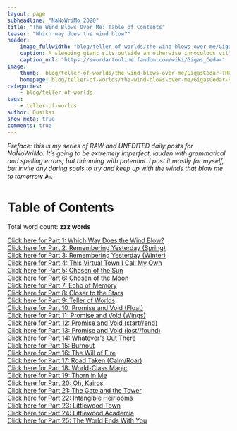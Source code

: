 ```yaml
---
layout: page
subheadline: "NaNoWriMo 2020"
title: "The Wind Blows Over Me: Table of Contents"
teaser: "Which way does the wind blow?"
header:
    image_fullwidth: "blog/teller-of-worlds/the-wind-blows-over-me/GigasCedar-HEAD.jpg"
    caption: A sleeping giant sits outside an otherwise innoculous village at the outskirts of the virtual realm...
    caption_url: "https://swordartonline.fandom.com/wiki/Gigas_Cedar"
image:
    thumb:  blog/teller-of-worlds/the-wind-blows-over-me/GigasCedar-THUMB.png
    homepage: blog/teller-of-worlds/the-wind-blows-over-me/GigasCedar-RAW.png
categories:
    - blog/teller-of-worlds
tags:   
    - teller-of-worlds
author: Ousikai
show_meta: true
comments: true
---
```

*Preface: this is my series of RAW and UNEDITED daily posts for NaNoWriMo. It’s going to be extremely imperfect, lauden with grammatical and spelling errors, but brimming with potential. I post it mostly for myself, but invite any daring souls to try and keep up with the winds that blow me to tomorrow :wind_face:.*


# Table of Contents  

Total word count: **zzz words** <br/>

[Click here for Part 1: Which Way Does the Wind Blow?]({{site.url}}{{site.baseurl}}/blog/teller-of-worlds/the-wind-blows-over-me-part-1) <br/>
[Click here for Part 2: Remembering Yesterday (Spring)]({{site.url}}{{site.baseurl}}/blog/teller-of-worlds/the-wind-blows-over-me-part-2) <br/>
[Click here for Part 3: Remembering Yesterday (Winter)]({{site.url}}{{site.baseurl}}/blog/teller-of-worlds/the-wind-blows-over-me-part-3) <br/>
[Click here for Part 4: This Virtual Town I Call My Own]({{site.url}}{{site.baseurl}}/blog/teller-of-worlds/the-wind-blows-over-me-part-4) <br/>
[Click here for Part 5: Chosen of the Sun]({{site.url}}{{site.baseurl}}/blog/teller-of-worlds/the-wind-blows-over-me-part-5) <br/>
[Click here for Part 6: Chosen of the Moon]({{site.url}}{{site.baseurl}}/blog/teller-of-worlds/the-wind-blows-over-me-part-6) <br/>
[Click here for Part 7: Echo of Memory]({{site.url}}{{site.baseurl}}/blog/teller-of-worlds/the-wind-blows-over-me-part-7) <br/>
[Click here for Part 8: Closer to the Stars]({{site.url}}{{site.baseurl}}/blog/teller-of-worlds/the-wind-blows-over-me-part-8) <br/>
[Click here for Part 9: Teller of Worlds]({{site.url}}{{site.baseurl}}/blog/teller-of-worlds/the-wind-blows-over-me-part-9) <br/>
[Click here for Part 10: Promise and Void (Float)]({{site.url}}{{site.baseurl}}/blog/teller-of-worlds/the-wind-blows-over-me-part-10) <br/>
[Click here for Part 11: Promise and Void (Wings)]({{site.url}}{{site.baseurl}}/blog/teller-of-worlds/the-wind-blows-over-me-part-11) <br/>
[Click here for Part 12: Promise and Void (start//end)]({{site.url}}{{site.baseurl}}/blog/teller-of-worlds/the-wind-blows-over-me-part-12) <br/>
[Click here for Part 13: Promise and Void (lost//found)]({{site.url}}{{site.baseurl}}/blog/teller-of-worlds/the-wind-blows-over-me-part-13) <br/>
[Click here for Part 14: Whatever's Out There]({{site.url}}{{site.baseurl}}/blog/teller-of-worlds/the-wind-blows-over-me-part-14) <br/>
[Click here for Part 15: Burnout]({{site.url}}{{site.baseurl}}/blog/teller-of-worlds/the-wind-blows-over-me-part-15) <br/>
[Click here for Part 16: The Will of Fire]({{site.url}}{{site.baseurl}}/blog/teller-of-worlds/the-wind-blows-over-me-part-16) <br/>
[Click here for Part 17: Road Taken (Calm/Roar)]({{site.url}}{{site.baseurl}}/blog/teller-of-worlds/the-wind-blows-over-me-part-17) <br/>
[Click here for Part 18: World-Class Magic]({{site.url}}{{site.baseurl}}/blog/teller-of-worlds/the-wind-blows-over-me-part-18) <br/>
[Click here for Part 19: Thorn in Me]({{site.url}}{{site.baseurl}}/blog/teller-of-worlds/the-wind-blows-over-me-part-19) <br/>
[Click here for Part 20: Oh, Kairos]({{site.url}}{{site.baseurl}}/blog/teller-of-worlds/the-wind-blows-over-me-part-20) <br/>
[Click here for Part 21: The Gate and the Tower]({{site.url}}{{site.baseurl}}/blog/teller-of-worlds/the-wind-blows-over-me-part-21) <br/>
[Click here for Part 22: Intangible Heirlooms]({{site.url}}{{site.baseurl}}/blog/teller-of-worlds/the-wind-blows-over-me-part-23) <br/>
[Click here for Part 23: Littlewood Town]({{site.url}}{{site.baseurl}}/blog/teller-of-worlds/the-wind-blows-over-me-part-23) <br/>
[Click here for Part 24: Littlewood Academia]({{site.url}}{{site.baseurl}}/blog/teller-of-worlds/the-wind-blows-over-me-part-24) <br/>
[Click here for Part 25: The World Ends With You]({{site.url}}{{site.baseurl}}/blog/teller-of-worlds/the-wind-blows-over-me-part-25) <br/>

